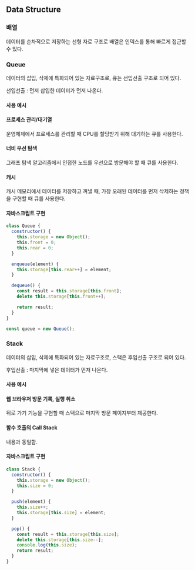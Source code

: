 ## Data Structure

### 배열

데이터를 순차적으로 저장하는 선형 자료 구조로 배열은 인덱스를 통해 빠르게 접근할 수 있다.

### Queue

데이터의 삽입, 삭제에 특화되어 있는 자료구조로, 큐는 선입선출 구조로 되어 있다.

선입선출 : 먼저 삽입한 데이터가 먼저 나온다.

#### 사용 예시

#### 프로세스 관리/대기열

운영체제에서 프로세스를 관리할 때 CPU를 할당받기 위해 대기하는 큐를 사용한다.

#### 너비 우선 탐색

그래프 탐색 알고리즘에서 인접한 노드를 우선으로 방문해야 할 때 큐를 사용한다.

#### 캐시

캐시 메모리에서 데이터를 저장하고 꺼낼 때, 가장 오래된 데이터를 먼저 삭제하는 정책을 구현할 때 큐를 사용한다.

#### 자바스크립트 구현

```js
class Queue {
  constructor() {
    this.storage = new Object();
    this.front = 0;
    this.rear = 0;
  }

  enqueue(element) {
    this.storage[this.rear++] = element;
  }

  dequeue() {
    const result = this.storage[this.front];
    delete this.storage[this.front++];

    return result;
  }
}

const queue = new Queue();
```

### Stack

데이터의 삽입, 삭제에 특화되어 있는 자료구조로, 스택은 후입선출 구조로 되어 있다.

후입선출 : 마지막에 넣은 데이터가 먼저 나온다.

#### 사용 예시

#### 웹 브라우저 방문 기록, 실행 취소

뒤로 가기 기능을 구현할 때 스택으로 마지막 방문 페이지부터 제공한다.

#### 함수 호출의 Call Stack

내용과 동일함.

#### 자바스크립트 구현

```js
class Stack {
  constructor() {
    this.storage = new Object();
    this.size = 0;
  }

  push(element) {
    this.size++;
    this.storage[this.size] = element;
  }

  pop() {
    const result = this.storage[this.size];
    delete this.storage[this.size--];
    console.log(this.size);
    return result;
  }
}
```
